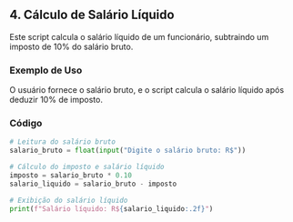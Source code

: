 ## 4. Cálculo de Salário Líquido

Este script calcula o salário líquido de um funcionário, subtraindo um imposto de 10% do salário bruto.

### Exemplo de Uso
O usuário fornece o salário bruto, e o script calcula o salário líquido após deduzir 10% de imposto.

### Código

```python
# Leitura do salário bruto
salario_bruto = float(input("Digite o salário bruto: R$"))

# Cálculo do imposto e salário líquido
imposto = salario_bruto * 0.10
salario_liquido = salario_bruto - imposto

# Exibição do salário líquido
print(f"Salário líquido: R${salario_liquido:.2f}")
```
